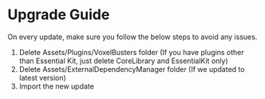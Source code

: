 # Upgrade Guide

On every update, make sure you follow the below steps to avoid any issues.

1. Delete Assets/Plugins/VoxelBusters folder (If you have plugins other than Essential Kit, just delete CoreLibrary and EssentialKit only)
2. Delete Assets/ExternalDependencyManager folder (If we updated to latest version)
3. Import the new update

